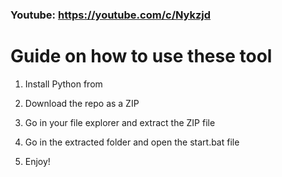 ### Youtube: https://youtube.com/c/Nykzjd ###      
       
# Guide on how to use these tool  
   
1. Install Python from    
   
2. Download the repo as a ZIP    
     
3. Go in your file explorer and extract the ZIP file    
   
4. Go in the extracted folder and open the start.bat file    
       
5. Enjoy! 